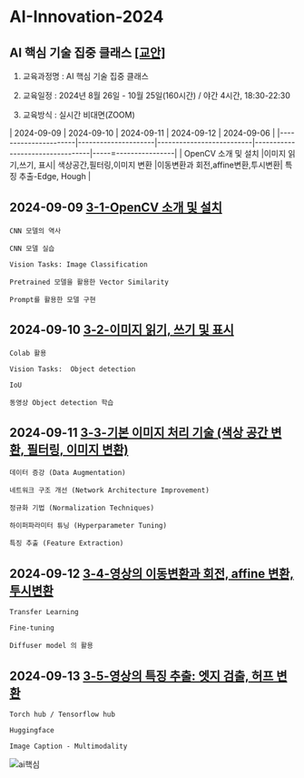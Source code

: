 # AI-Innovation-2024
## AI 핵심 기술 집중 클래스 [[교안]](https://docs.google.com/document/d/1mrVh8Az1XITXfFIho2IWXSCRRXDgcKfig7ZuBJgNS_0/edit?usp=sharing)


1. 교육과정명 : AI 핵심 기술 집중 클래스


2. 교육일정 : 2024년 8월 26일 - 10월 25일(160시간) / 야간 4시간, 18:30-22:30


3. 교육방식 : 실시간 비대면(ZOOM)

|     2024-09-09       |      2024-09-10     |      2024-09-11          |       2024-09-12                |      2024-09-06      |
|----------------------|---------------------|--------------------------|---------------------------------|-----=----------------|
|  OpenCV 소개 및 설치  |이미지 읽기,쓰기, 표시| 색상공간,필터링,이미지 변환 |이동변환과 회전,affine변환,투시변환| 특징 추출-Edge, Hough |




## 2024-09-09 [3-1-OpenCV 소개 및 설치](https://docs.google.com/document/d/1U-shB45lEe3u3C26EPDCmOiNJ0cNixWLl6GfEhDdCOI/edit?usp=sharing)

    CNN 모델의 역사

    CNN 모델 실습

    Vision Tasks: Image Classification
    
    Pretrained 모델을 활용한 Vector Similarity

    Prompt를 활용한 모델 구현
    


## 2024-09-10 [3-2-이미지 읽기, 쓰기 및 표시](https://docs.google.com/document/d/1_9JmWxM7iwnyvRxjU9qaTAlKUlygKB_rMdyY636BRso/edit?usp=sharing)

    Colab 활용

    Vision Tasks:  Object detection

    IoU

    동영상 Object detection 학습

    
## 2024-09-11 [3-3-기본 이미지 처리 기술 (색상 공간 변환, 필터링, 이미지 변환)](https://docs.google.com/document/d/165OsZidaGoW8GnDSCqJdyetEazy9XBj6-L2BuMbdXsE/edit?usp=sharing)

    데이터 증강 (Data Augmentation)

    네트워크 구조 개선 (Network Architecture Improvement)

    정규화 기법 (Normalization Techniques)

    하이퍼파라미터 튜닝 (Hyperparameter Tuning)

    특징 추출 (Feature Extraction)


## 2024-09-12 [3-4-영상의 이동변환과 회전, affine 변환, 투시변환](https://docs.google.com/document/d/1vVS60F2QrJQJMaRCz4Lid7W0Bf9NnbEUPlVT9iq130o/edit?usp=sharing)

    Transfer Learning

    Fine-tuning

    Diffuser model 의 활용


## 2024-09-13 [3-5-영상의 특징 추출: 엣지 검출, 허프 변환](https://docs.google.com/document/d/1wlYGcAPQNWEGnhOhu-LZUqj3H-IK4SPNobyWKGCfHSs/edit?usp=sharing)

    Torch hub / Tensorflow hub

    Huggingface

    Image Caption - Multimodality

    

![ai핵심](https://github.com/user-attachments/assets/d71a9e3b-aafa-40ac-9c12-acc48e813164)
